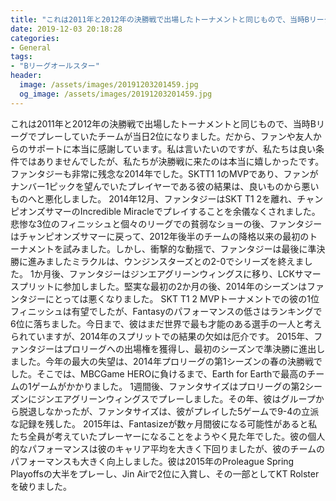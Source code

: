 ```yaml
---
title: "これは2011年と2012年の決勝戦で出場したトーナメントと同じもので、当時Bリーグでプレーしていたチームが当日2位になりました。"
date: 2019-12-03 20:18:28
categories:
- General
tags:
- "Bリーグオールスター"
header:
  image: /assets/images/20191203201459.jpg
  og_image: /assets/images/20191203201459.jpg
---
```


これは2011年と2012年の決勝戦で出場したトーナメントと同じもので、当時Bリーグでプレーしていたチームが当日2位になりました。だから、ファンや友人からのサポートに本当に感謝しています。私は言いたいのですが、私たちは良い条件ではありませんでしたが、私たちが決勝戦に来たのは本当に嬉しかったです。ファンタジーも非常に残念な2014年でした。SKTT1 1のMVPであり、ファンがナンバー1ピックを望んでいたプレイヤーである彼の結果は、良いものから悪いものへと悪化しました。 2014年12月、ファンタジーはSKT T1 2を離れ、チャンピオンズサマーのIncredible Miracleでプレイすることを余儀なくされました。悲惨な3位のフィニッシュと個々のリーグでの貧弱なショーの後、ファンタジーはチャンピオンズサマーに戻って、2012年後半のチームの降格以来の最初のトーナメントを試みました。しかし、衝撃的な動揺で、ファンタジーは最後に準決勝に進みましたミラクルは、ウンジンスターズとの2-0でシリーズを終えました。 1か月後、ファンタジーはジンエアグリーンウィングスに移り、LCKサマースプリットに参加しました。堅実な最初の2か月の後、2014年のシーズンはファンタジーにとっては悪くなりました。 SKT T1 2 MVPトーナメントでの彼の1位フィニッシュは有望でしたが、Fantasyのパフォーマンスの低さはランキングで6位に落ちました。今日まで、彼はまだ世界で最も才能のある選手の一人と考えられていますが、2014年のスプリットでの結果の欠如は厄介です。 2015年、ファンタジーはプロリーグへの出場権を獲得し、最初のシーズンで準決勝に進出しました。今年の最大の失望は、2014年プロリーグの第1シーズンの春の決勝戦でした。そこでは、MBCGame HEROに負けるまで、Earth for Earthで最高のチームの1ゲームがかかりました。 1週間後、ファンタサイズはプロリーグの第2シーズンにジンエアグリーンウィングスでプレーしました。その年、彼はグループから脱退しなかったが、ファンタサイズは、彼がプレイした5ゲームで9-4の立派な記録を残した。 2015年は、Fantasizeが数ヶ月間彼になる可能性があると私たち全員が考えていたプレーヤーになることをようやく見た年でした。彼の個人的なパフォーマンスは彼のキャリア平均を大きく下回りましたが、彼のチームのパフォーマンスも大きく向上しました。彼は2015年のProleague Spring Playoffsの大半をプレーし、Jin Airで2位に入賞し、その一部としてKT Rolsterを破りました。
